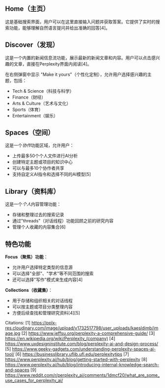

## Home（主页）
这是基础搜索界面，用户可以在这里直接输入问题并获取答案。它提供了实时的搜索功能，能够理解自然语言提问并给出准确的回答[4]。

## Discover（发现）
这是一个内置的新闻信息流功能，展示最新的新闻文章和内容。用户可以点击感兴趣的文章，直接在Perplexity界面内阅读[4]。

在右侧弹窗中显示 "Make it yours"（个性化定制），允许用户选择感兴趣的主题，包括：
- Tech & Science（科技与科学）
- Finance（财经）
- Arts & Culture（艺术与文化）
- Sports（体育）
- Entertainment（娱乐）
## Spaces（空间）
这是一个*协作*功能区域，允许用户：
- 上传最多50个个人文件进行AI分析
- 创建特定主题或项目的知识中心
- 可以与最多10个协作者共享
- 支持自定义AI指令和选择不同的AI模型[5]

## Library（资料库）
这是一个*个人*内容管理功能：
- 存储和整理过去的搜索记录
- 通过"threads"（对话线程）功能回顾之前的研究内容
- 管理个人收藏的内容集合[6]

## 特色功能

**Focus（聚焦）功能**：
- 允许用户选择特定类型的信息源
- 可以选择"全部"、"学术"等不同范围的搜索
- 还可以选择"写作"模式来生成内容[4]

**Collections（收藏集）**：
- 用于存储和组织相关的对话线程
- 可以按主题或项目分类整理内容
- 方便后续查找和管理研究资料[4][5]

Citations:
[1] https://pplx-res.cloudinary.com/image/upload/v1732517798/user_uploads/kaesldimb/image.jpg
[2] https://www.jeffsu.org/perplexity-a-comprehensive-guide/
[3] https://en.wikipedia.org/wiki/Perplexity_(company)
[4] https://www.uxdesigninstitute.com/blog/perplexity-ai-and-design-process/
[5] https://www.geeky-gadgets.com/understanding-perplexity-spaces-ai-tool/
[6] https://businesslibrary.uflib.ufl.edu/perplexitytips
[7] https://www.perplexity.ai/hub/blog/getting-started-with-perplexity
[8] https://www.perplexity.ai/hub/blog/introducing-internal-knowledge-search-and-spaces
[9] https://www.reddit.com/r/perplexity_ai/comments/1dmcf20/what_are_some_use_cases_for_perplexity_ai/